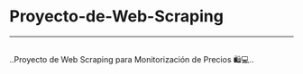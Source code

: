 <h1>Proyecto-de-Web-Scraping</h1>
<hr><br>
..Proyecto de Web Scraping para Monitorización de Precios 🛍️💻..

